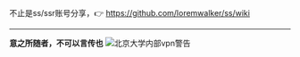 不止是ss/ssr账号分享，:point_right: https://github.com/loremwalker/ss/wiki <hr>
**意之所随者，不可以言传也**
![北京大学内部vpn警告](https://s1.ax2x.com/2018/03/10/EBrN6.png)
